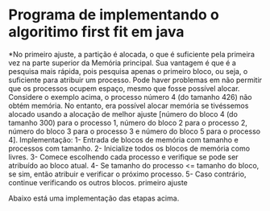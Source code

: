 # Programa de implementando o algoritimo first fit em java

 *No primeiro ajuste, a partição é alocada, o que é suficiente pela primeira vez na parte superior da Memória principal.
Sua vantagem é que é a pesquisa mais rápida, pois pesquisa apenas o primeiro bloco, ou seja, o suficiente para atribuir um processo.
Pode haver problemas em não permitir que os processos ocupem espaço, mesmo que fosse possível alocar. Considere o exemplo acima, o processo número 4 (do tamanho 426) não obtém memória. No entanto, era possível alocar memória se tivéssemos alocado usando a alocação de melhor ajuste [número do bloco 4 (do tamanho 300) para o processo 1, número do bloco 2 para o processo 2, número do bloco 3 para o processo 3 e número do bloco 5 para o processo 4].
Implementação:
1- Entrada de blocos de memória com tamanho e processos com tamanho.
2- Inicialize todos os blocos de memória como livres.
3- Comece escolhendo cada processo e verifique se pode
   ser atribuído ao bloco atual. 
4- Se tamanho do processo <= tamanho do bloco, se sim, então 
   atribuir e verificar o próximo processo.
5- Caso contrário, continue verificando os outros blocos.
primeiro ajuste

Abaixo está uma implementação das etapas acima.